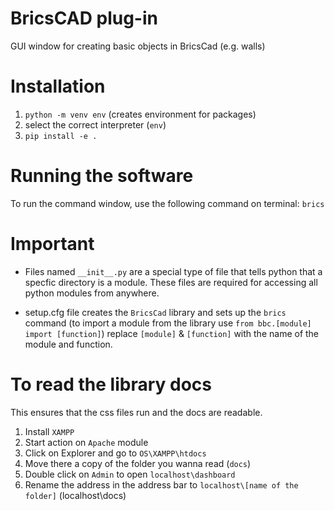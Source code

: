 # BricsCAD plug-in

GUI window for creating basic objects in BricsCad (e.g. walls)

# Installation

1. `python -m venv env` (creates environment for packages)
2. select the correct interpreter (`env`)
3. `pip install -e .`

# Running the software

To run the command window, use the following command on terminal: `brics`

# Important

- Files named `__init__.py` are a special type of file that tells python that a specfic directory is a module. These files are required for accessing all python modules from anywhere.

- setup.cfg file creates the `BricsCad` library and sets up the `brics` command (to import a module from the library use `from bbc.[module] import [function]`) replace `[module]` & `[function]` with the name of the module and function.

# To read the library docs

This ensures that the css files run and the docs are readable.

1. Install `XAMPP`
2. Start action on `Apache` module
3. Click on Explorer and go to `OS\XAMPP\htdocs`
4. Move there a copy of the folder you wanna read (`docs`)
5. Double click on `Admin` to open `localhost\dashboard`
6. Rename the address in the address bar to `localhost\[name of the folder]` (localhost\docs)

